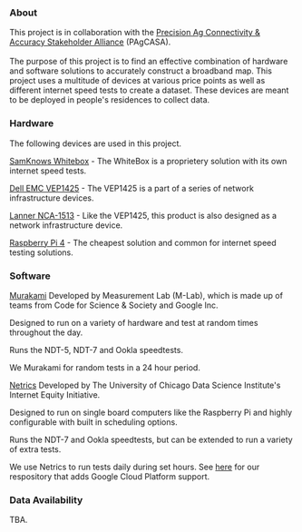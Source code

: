 ### About
This project is in collaboration with the [Precision Ag Connectivity & Accuracy Stakeholder Alliance](https://www.pagcasa.org/pagcasa) (PAgCASA).
<br/><br/>
The purpose of this project is to find an effective combination of hardware and software solutions to accurately construct a broadband map. This project uses a multitude of devices at various price points as well as different internet speed tests to create a dataset. These devices are meant to be deployed in people's residences to collect data.


### Hardware

The following devices are used in this project.

[SamKnows Whitebox](https://samknows.one/hc/en-gb/articles/360000451757-What-is-the-Whitebox-) - The WhiteBox is a proprietery solution with its own internet speed tests.


[Dell EMC VEP1425](https://www.delltechnologies.com/asset/en-my/products/networking/technical-support/dell_emc_networking_specsheet_vep1405.pdf) - The VEP1425 is a part of a series of network infrastructure devices. 


[Lanner NCA-1513](https://www.lannerinc.com/products/telecom-datacenter-appliances/vcpe-ucpe-platforms/nca-1513) - Like the VEP1425, this product is also designed as a network infrastructure device.


[Raspberry Pi 4](https://www.raspberrypi.com/products/raspberry-pi-4-model-b/) - The cheapest solution and common for internet speed testing solutions. 


### Software


[Murakami](https://github.com/m-lab/murakami)
Developed by Measurement Lab (M-Lab), which is made up of teams from Code for Science & Society and Google Inc.

Designed to run on a variety of hardware and test at random times throughout the day. 

Runs the NDT-5, NDT-7 and Ookla speedtests.

We Murakami for random tests in a 24 hour period. 



[Netrics](https://github.com/internet-equity/nm-exp-active-netrics)
Developed by The University of Chicago Data Science Institute's Internet Equity Initiative.

Designed to run on single board computers like the Raspberry Pi and highly configurable with built in scheduling options.

Runs the NDT-7 and Ookla speedtests, but can be extended to run a variety of extra tests.

We use Netrics to run tests daily during set hours. See [here](https://github.com/broadband-testing-capstone/Netrics-GCP-support) for our respository that adds Google Cloud Platform support. 


### Data Availability

TBA.


